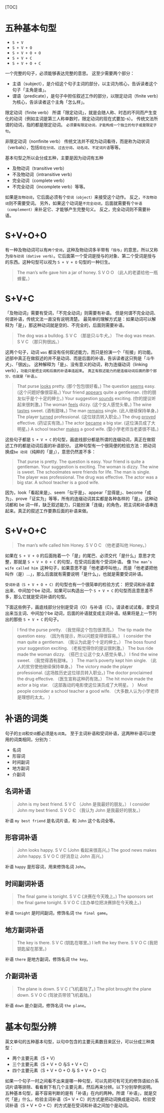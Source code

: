 [TOC]

# 五种基本句型
+ `S + V`
+ `S + V + O`
+ `S + V + O + O`
+ `S + V + C`
+ `S + V + O + C`

一个完整的句子，必须能够表达完整的意思。
这至少需要两个部分：
+ 主语（subject），是介绍这个句子主词的部分，以主词为核心，告诉读者这个句子「主角是谁」。
+ 谓语（predicate），是句子中担任叙述工作的部分，以限定动词（finite verb）为核心，告诉读者这个主角「怎么样」。

限定动词（finite verb）
所谓「限定动词」，就是会随人称、时态的不同而产生变化的动词（例如主词是第三人称单数时，限定动词的现在式要加-s）。
传统文法所谓的动词，指的都是限定动词。
`必须要有限定动词，才能构成一个独立的句子或是限定子句`。

非限定动词（nonfinite verb）
传统文法并不视为动词看待，而是称为动状词（verbals），包括`现在分词`、`过去分词`、`动名词`、`不定词片语`等等。

基本句型之所以会分成五种，主要是因为动词有五种
+ 及物动词（transitive verb） 
+ 不及物动词（intransitive verb）
+ 完全动词（complete verb）
+ 不完全动词（incomplete verb）等等。

如果是`及物动词`，它后面必须有个`受词（object）`来接受这个动作。
反之，`不及物动词`则不需要受词。
另外，如果这个动词是`不完全动词`，后面就需要有个`补语（complement）`来补足它、才能够产生完整句义。
反之，完全动词则不需要补语。

# S+V+O+O
有一种及物动词可以有`两个受词`，这种及物动词多半带有`「授与」`的意思，所以又称为`授与动词（dative verb）`。它后面第一个受词是授与的对象、第二个受词是授与的东西。这种句型可以视为 `S + V + O` 句型的一种衍生。
> The man’s wife gave him a jar of honey. 
> S V O O （此人的老婆给他一瓶蜂蜜。）

# S+V+C
「及物动词」需要有受词，「不完全动词」则需要有补语。
但是何谓不完全动词、何谓补语，传统文法一直没有说明清楚。
最简单的理解方式是：如果动词可以解释为「是」，那这种动词就是空的、不完全的，后面则需要补语。
> The dog was a bulldog. S V C （那是只斗牛犬。）
> The dog was mean. S V C （那只狗很凶。）

这两个句子，动词 `was` 都没有任何叙述能力，而只是扮演一个「衔接」的功能。
述部中真正在做叙述的并不是动词、而是后面的补语，告诉读者这只狗是「斗牛犬」、「很凶」。
这种解释为「是」、没有意义的动词，称为连缀动词（linking verb），`功能只是把主词和后面的补语串连起来`。
`真正有叙述能力的是连缀动词后面的那个部分，也就是「补语」。`
> That purse <u>looks</u> pretty. (那个包包很好看。)
> The question <u>seems</u> easy. (这个问题好像很容易。)
> Your friend <u>appears</u> quite a gentleman. (你的朋友似乎是个十足的绅士。)
> Your suggestion <u>sounds</u> exciting. (你的提议听起来很刺激。)
> The woman <u>feels</u> dizzy. (这个女人感觉头晕。)
> The wine <u>tastes</u> sweet. (酒有甜味。)
> The man <u>remains</u> single. (此人继续保持单身。)
> The player <u>turned</u> professional. (这位球员转入职业。)
> The drug <u>proved</u> effective. (药证实有效。)
> The actor <u>became</u> a big star. (这位演员成了大明星。)
> A school teacher <u>makes</u> a good wife. (娶小学老师当老婆很不错。)

这些句子都是 `S + V + C` 的句型，画底线部分都是所谓的连缀动词，真正在做叙述工作的都是动词后面的补语部分。
这种句型有一个很简便的检验方法：把动词换成`be 动词`（纯粹的「是」），意思仍然差不多：
> That purse is pretty.
> The question is easy.
> Your friend is quite a gentleman.
> Your suggestion is exciting.
> The woman is dizzy.
> The wine is sweet.
> The schoolmates were friends for life.
> The man is single.
> The player was professional.
> The drug was effective.
> The actor was a big star.
> A school teacher is a good wife.

因为，look「看起来是」、seem「似乎是」、appear「显得是」、become「成为」、prove「证实为」等等，所有的连缀动词其实都是各种各样的「是」。这种动词都和 be 词一样，缺乏叙述能力，只能扮演「连缀」的角色，把主词和补语串连起来。真正的叙述工作要靠后面的补语来做。

#  S+V+O+C
> The man’s wife called him Honey. S V O C （他老婆叫他 Honey。）

如果在 `S + V + O` 的后面拖着一个「是」的尾巴、必须交代「是什么」意思才完整，那就是 `S + V + O + C` 的句型，在受词后面有个受词补语。
像 `The man’s wife called him `这种句子，如果意思不是「他老婆呼叫他」，而是「他老婆把他叫作（是）…」，那么后面就有需要说明「是什么」，也就是需要受词补语。

`受词补语（S + V + O + C）`的句型也有一个很简单的检验方式：
把受词和补语拿出来、中间加个be 动词，如果可以构造出一个 `S + V + C` 的句型而且意思差不多，那么它就是受词补语的句型。

下面这些例子，画底线部分分别是受词（O）与补语（C）。请读者试试看，拿受词出来当主词、中间加个be 动词，后面的补语就变成主词补语。结果将是上一节列出的那些 `S + V + C` 的句子。
> I find the purse pretty. （我觉得这个包包很漂亮。）
> The tip made the question easy. （因为有提示，所以问题变得很容易。）
> I consider the man quite a gentleman. （我认为此是个十足的绅士。）
> The boss found your suggestion exciting. （老板觉得你的提议很刺激。）
> The bus ride made the woman dizzy. （搭巴士让这个女人感觉头晕。）
> I find the wine sweet. （我觉得酒有甜味。 ）
> The man’s poverty kept him single. （此人的贫穷使他继续保持单身。）
> The victory made the player professional. (这场胜历史这位球员转入职业。)
> The doctor proclaimed the drug effective. （医生宣称这种药有效。）
> The hit movie made the actor a big star. （这部轰动的电影使这位演员成了大明星。 ）
> Most people consider a school teacher a good wife. （大多数人认为小学老师是理想的太太。 ）

# 补语的词类
句子的`主词`和`受词`都必须是`名词类`。
至于主词补语和受词补语，这两种补语可以使用的词类相同，分别为：
+ 名词
+ 形容词
+ 时间副词
+ 地方副词
+ 介副词

## 名词补语
> John is my best friend.
 S V C （John 是我最好的朋友。）
I consider John my best friend.
S V O C （我认为 John 是我最好的朋友。）

补语 `my best friend` 是名词片语，和 `John` 这个名词全等。

## 形容词补语
> John looks happy.
> S V C (John 看起来很高兴。)
> The good news makes John happy.
> S V O C (好消息让 John 高兴。)

补语 `happy` 是形容词，用来修饰名词 `John`。

## 时间副词补语
> The final game is tonight.
> S V C (决赛在今天晚上。)
> The sponsors set the final game tonight.
> S V O C (主办单位把决赛排在今天晚上。)

补语 `tonight` 是时间副词，修饰名词 `the final game`。

## 地方副词补语
> The key is there.
> S V C (钥匙在哪里。)
> I left the key there.
> S V O C (我把钥匙留在那里。)

补语 `there` 是地方副词，修饰名词 `the key`。

##  介副词补语
> The plane is down.
> S V C (飞机着陆了。)
> The pilot brought the plane down.
> S V O C (驾驶员带领飞机着陆。)

补语 `down` 是介副词，修饰名词 `the plane`。

# 基本句型分辨
英文单句的五种基本句型，以句中包含的主要元素数目来区分，可以分成三种类型：
+ 两个主要元素（S + V）
+ 三个主要元素（S + V + O 与S + V + C）
+ 四个主要元素（S + V + O + O 与 S + V + O + C）

如果一个句子一时之间看不出来是哪一种句型，可以先把可有可无的修饰语如介系词片语等排除、看看剩下有几个主要元素，然后再来分辨。以下分别举例说明。
五种基本句型，最不容易判断的是有「补语」在内的两种。所谓「补语」，就是交代「是」什么，检验主词补语（S+ V + C）的方式是把动词换成是动词，检验受词补语（S + V + O + C）的方式是在受词和补语之间加个是动词。